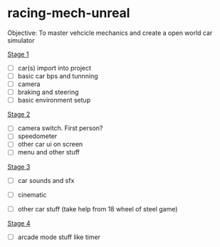# racing-mech-unreal
Objective: To master vehcicle mechanics and create a open world car simulator

<U>Stage 1</U>
- [ ] car(s) import into project
- [ ] basic car bps and tunnning
- [ ] camera
- [ ] braking and steering
- [ ] basic environment setup

<U>Stage 2</U>
- [ ] camera switch. First person?
- [ ]  speedometer
- [ ]  other car ui on screen
- [ ]  menu and other stuff

<U>Stage 3</U>
- [ ] car sounds and sfx
- [ ] cinematic
- [ ] other car stuff (take help from 18 wheel of steel game)


<U>Stage 4</U>
- [ ] arcade mode stuff like timer

